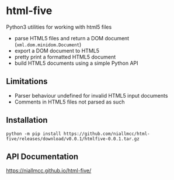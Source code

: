 # html-five

Python3 utilities for working with html5 files

* parse HTML5 files and return a DOM document (`xml.dom.minidom.Document`)
* export a DOM document to HTML5
* pretty print a formatted HTML5 document
* build HTML5 documents using a simple Python API

## Limitations

* Parser behaviour undefined for invalid HTML5 input documents
* Comments in HTML5 files not parsed as such

## Installation

```
python -m pip install https://github.com/niallmcc/html-five/releases/download/v0.0.1/htmlfive-0.0.1.tar.gz
```

## API Documentation

https://niallmcc.github.io/html-five/

